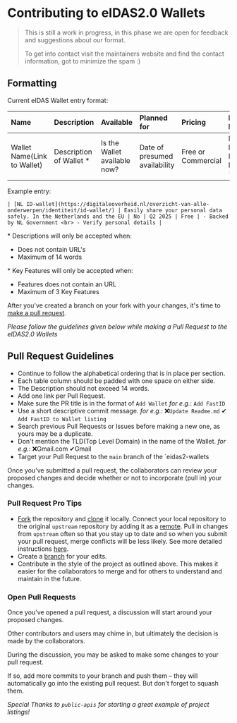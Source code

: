 # Contributing to eIDAS2.0 Wallets

> This is still a work in progress, in this phase we are open for feedback and suggestions about our format. 
>
> To get into contact visit the maintainers website and find the contact information, got to minimize the spam :)

## Formatting

Current eIDAS Wallet entry format:

Name | Description | Available | Planned for | Pricing | Key Features 
|:---|:---|:---|:---|:---|:---|
| Wallet Name(Link to Wallet) | Description of Wallet * | Is the Wallet available now? | Date of presumed availability | Free or Commercial | Bulleted list of Key Features * |

Example entry:

```
| [NL ID-wallet](https://digitaleoverheid.nl/overzicht-van-alle-onderwerpen/identiteit/id-wallet/) | Easily share your personal data safely. In the Netherlands and the EU | No | Q2 2025 | Free | - Backed by NL Government <br> - Verify personal details |
```

\* Descriptions will only be accepted when:

* Does not contain URL's
* Maximum of 14 words

\* Key Features will only be accepted when:

* Features does not contain an URL
* Maximum of 3 Key Features


After you've created a branch on your fork with your changes, it's time to [make a pull request][pr-link]. 


*Please follow the guidelines given below while making a Pull Request to the eIDAS2.0 Wallets*

## Pull Request Guidelines

* Continue to follow the alphabetical ordering that is in place per section.
* Each table column should be padded with one space on either side.
* The Description should not exceed 14 words.
* Add one link per Pull Request.
* Make sure the PR title is in the format of `Add Wallet` *for e.g.*: `Add FastID`
* Use a short descriptive commit message. *for e.g.*: ❌`Update Readme.md`  ✔ `Add FastID to Wallet listing`
* Search previous Pull Requests or Issues before making a new one, as yours may be a duplicate.
* Don't mention the TLD(Top Level Domain) in the name of the Wallet. *for e.g.*: ❌Gmail.com ✔Gmail
* Target your Pull Request to the `main` branch of the `eidas2-wallets

Once you’ve submitted a pull request, the collaborators can review your proposed changes and decide whether or not to incorporate (pull in) your changes.

### Pull Request Pro Tips

* [Fork][fork-link] the repository and [clone][clone-link] it locally.
Connect your local repository to the original `upstream` repository by adding it as a [remote][remote-link].
Pull in changes from `upstream` often so that you stay up to date and so when you submit your pull request,
merge conflicts will be less likely. See more detailed instructions [here][syncing-link].
* Create a [branch][branch-link] for your edits.
* Contribute in the style of the project as outlined above. This makes it easier for the collaborators to merge
and for others to understand and maintain in the future.

### Open Pull Requests

Once you’ve opened a pull request, a discussion will start around your proposed changes.

Other contributors and users may chime in, but ultimately the decision is made by the collaborators.

During the discussion, you may be asked to make some changes to your pull request.

If so, add more commits to your branch and push them – they will automatically go into the existing pull request. But don't forget to squash them.

*Special Thanks to `public-apis` for starting a great example of project listings!*

[branch-link]: <http://guides.github.com/introduction/flow/>
[clone-link]: <https://help.github.com/articles/cloning-a-repository/>
[fork-link]: <http://guides.github.com/activities/forking/>
[oauth-link]: <https://en.wikipedia.org/wiki/OAuth>
[pr-link]: <https://help.github.com/articles/creating-a-pull-request/>
[remote-link]: <https://help.github.com/articles/configuring-a-remote-for-a-fork/>
[syncing-link]: <https://help.github.com/articles/syncing-a-fork>
[squash-link]: <https://github.com/todotxt/todo.txt-android/wiki/Squash-All-Commits-Related-to-a-Single-Issue-into-a-Single-Commit>